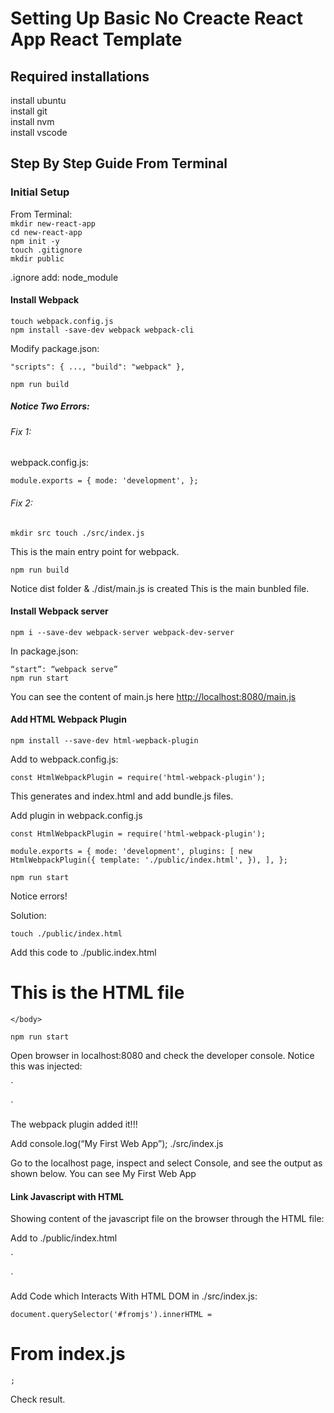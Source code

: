 # Setting Up Basic No Creacte React App React Template


## Required installations

install ubuntu   
install git   
install nvm   
install vscode   

## Step By Step Guide From Terminal

### Initial Setup

From Terminal:  
`mkdir new-react-app`  
`cd new-react-app`  
`npm init -y`  
`touch .gitignore`  
`mkdir public`  

.ignore add: node_module

#### Install Webpack

`touch webpack.config.js`  
`npm install -save-dev webpack webpack-cli`  


Modify package.json:

`
  "scripts": {
    ...,
    "build": "webpack"
  },
`
  
`
npm run build
`

##### Notice Two Errors:

###### Fix 1:

webpack.config.js:

`
module.exports = {
  mode: 'development',
};
`

###### Fix 2: 

`
mkdir src
touch ./src/index.js
`

This is the main entry point for webpack.

`
npm run build
`

Notice dist folder & ./dist/main.js is created
This is the main bunbled file.


#### Install Webpack server

`
npm i --save-dev webpack-server webpack-dev-server
`


In package.json:

`“start”: “webpack serve”`  
`npm run start`  


You can see the content of main.js here [http://localhost:8080/main.js](http://localhost:8080/main.js)

#### Add HTML Webpack Plugin

`npm install --save-dev html-wepback-plugin`  


Add to webpack.config.js:

`const HtmlWebpackPlugin = require('html-webpack-plugin');`  


This generates and index.html and add bundle.js files.


Add plugin in webpack.config.js


`const HtmlWebpackPlugin = require('html-webpack-plugin');`

`
module.exports = {
    mode: 'development',
    plugins: [
      new HtmlWebpackPlugin({
        template:
          './public/index.html',
      }),
    ],
  };
`    

`
npm run start
`

Notice errors!

Solution: 

`
touch ./public/index.html
`

Add this code to ./public.index.html


<!DOCTYPE html>
<html>
    <head>
        <h1>
            This is the HTML file
        </h1>
    </head>
    <body>

    </body>
</html>


`npm run start`

Open browser in localhost:8080 and check the developer console. Notice this was injected:

`
<script defer src="main.js"></script></head>

`

The webpack plugin added it!!!

Add console.log(“My First Web App”); ./src/index.js


Go to the localhost page, inspect and select Console, and see the output as shown below.
You can see My First Web App

#### Link Javascript with HTML

Showing content of the javascript file on the browser through the HTML file:

Add to ./public/index.html

`
<div id="fromjs"></div>
`

Add Code which Interacts With HTML DOM in ./src/index.js:

`
document.querySelector('#fromjs').innerHTML = `<h1>From index.js</h1>`;
`

Check result.



